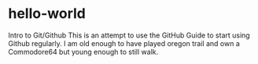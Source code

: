 # hello-world
Intro to Git/Github
This is an attempt to use the GitHub Guide to start using Github regularly. I am old enough to have played oregon trail and own a Commodore64 but young enough to still walk.
